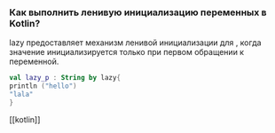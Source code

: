 ###  Как выполнить ленивую инициализацию переменных в Kotlin?

lazy предоставляет механизм ленивой инициализации для , когда значение инициализируется только при первом обращении к переменной.

```kotlin
val lazy_p : String by lazy{
println ("hello")
"lala"
}
```
[[kotlin]]